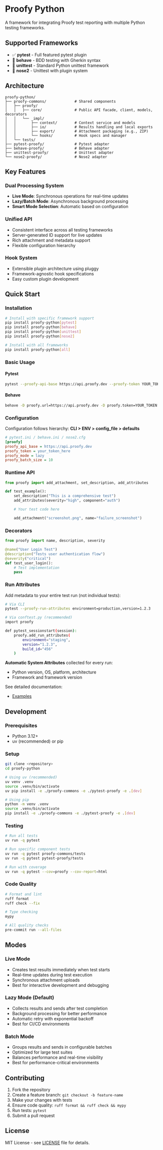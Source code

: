 # Proofy Python

A framework for integrating Proofy test reporting with multiple Python testing frameworks.

## Supported Frameworks

- ✅ **pytest** - Full featured pytest plugin
- 🚧 **behave** - BDD testing with Gherkin syntax
- 🚧 **unittest** - Standard Python unittest framework
- 🚧 **nose2** - Unittest with plugin system

## Architecture

```
proofy-python/
├── proofy-commons/             # Shared components
│   ├── proofy/
│   │   ├── core/               # Public API facade, client, models, decorators
│   │   └── _impl/
│   │       ├── context/        # Context service and models
│   │       ├── io/             # Results handling and local exports
│   │       ├── export/         # Attachment packaging (e.g., ZIP)
│   │       └── hooks/          # Hook specs and manager
│   └── tests/
├── pytest-proofy/              # Pytest adapter
├── behave-proofy/              # Behave adapter
├── unittest-proofy/            # Unittest adapter
└── nose2-proofy/               # Nose2 adapter
```

## Key Features

### Dual Processing System

- **Live Mode**: Synchronous operations for real-time updates
- **Lazy/Batch Mode**: Asynchronous background processing
- **Smart Mode Selection**: Automatic based on configuration

### Unified API

- Consistent interface across all testing frameworks
- Server-generated ID support for live updates
- Rich attachment and metadata support
- Flexible configuration hierarchy

### Hook System

- Extensible plugin architecture using pluggy
- Framework-agnostic hook specifications
- Easy custom plugin development

## Quick Start

### Installation

```bash
# Install with specific framework support
pip install proofy-python[pytest]
pip install proofy-python[behave]
pip install proofy-python[unittest]
pip install proofy-python[nose2]

# Install with all frameworks
pip install proofy-python[all]
```

### Basic Usage

#### Pytest

```bash
pytest --proofy-api-base https://api.proofy.dev --proofy-token YOUR_TOKEN --proofy-mode live
```

#### Behave

```bash
behave -D proofy.url=https://api.proofy.dev -D proofy.token=YOUR_TOKEN
```

### Configuration

Configuration follows hierarchy: **CLI > ENV > config_file > defaults**

```ini
# pytest.ini / behave.ini / nose2.cfg
[proofy]
proofy_api_base = https://api.proofy.dev
proofy_token = your_token_here
proofy_mode = lazy
proofy_batch_size = 10
```

### Runtime API

```python
from proofy import add_attachment, set_description, add_attributes

def test_example():
    set_description("This is a comprehensive test")
    add_attributes(severity="high", component="auth")

    # Your test code here

    add_attachment("screenshot.png", name="failure_screenshot")
```

### Decorators

```python
from proofy import name, description, severity

@name("User Login Test")
@description("Tests user authentication flow")
@severity("critical")
def test_user_login():
    # Test implementation
    pass
```

### Run Attributes

Add metadata to your entire test run (not individual tests):

```bash
# Via CLI
pytest --proofy-run-attributes environment=production,version=1.2.3

# Via conftest.py (recommended)
import proofy

def pytest_sessionstart(session):
    proofy.add_run_attributes(
        environment="staging",
        version="1.2.3",
        build_id="456"
    )
```

**Automatic System Attributes** collected for every run:

- Python version, OS, platform, architecture
- Framework and framework version

See detailed documentation:
- [Examples](examples/run_attributes_example.py)

## Development

### Prerequisites

- Python 3.12+
- uv (recommended) or pip

### Setup

```bash
git clone <repository>
cd proofy-python

# Using uv (recommended)
uv venv .venv
source .venv/bin/activate
uv pip install -e ./proofy-commons -e ./pytest-proofy -e .[dev]

# Using pip
python -m venv .venv
source .venv/bin/activate
pip install -e ./proofy-commons -e ./pytest-proofy -e .[dev]
```

### Testing

```bash
# Run all tests
uv run -q pytest

# Run specific component tests
uv run -q pytest proofy-commons/tests
uv run -q pytest pytest-proofy/tests

# Run with coverage
uv run -q pytest --cov=proofy --cov-report=html
```

### Code Quality

```bash
# Format and lint
ruff format
ruff check --fix

# Type checking
mypy

# All quality checks
pre-commit run --all-files
```

## Modes

### Live Mode

- Creates test results immediately when test starts
- Real-time updates during test execution
- Synchronous attachment uploads
- Best for interactive development and debugging

### Lazy Mode (Default)

- Collects results and sends after test completion
- Background processing for better performance
- Automatic retry with exponential backoff
- Best for CI/CD environments

### Batch Mode

- Groups results and sends in configurable batches
- Optimized for large test suites
- Balances performance and real-time visibility
- Best for performance-critical environments

## Contributing

1. Fork the repository
2. Create a feature branch: `git checkout -b feature-name`
3. Make your changes with tests
4. Ensure code quality: `ruff format && ruff check && mypy`
5. Run tests: `pytest`
6. Submit a pull request

## License

MIT License - see [LICENSE](LICENSE) file for details.
